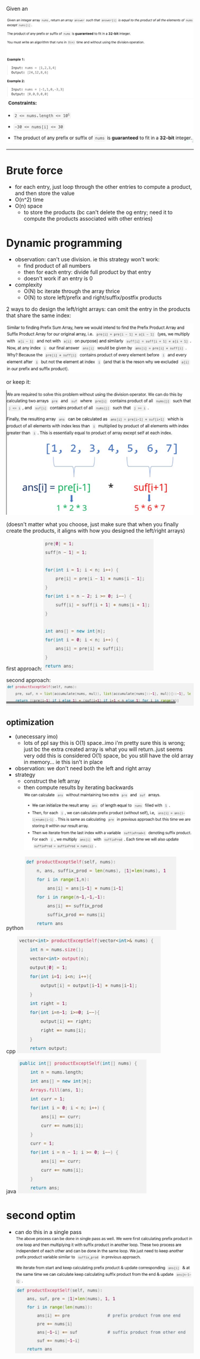 Given an

![](../../!assets/attachments/Pasted%20image%2020240224103840.png)
![](../../!assets/attachments/Pasted%20image%2020240224103849.png)

---

# Brute force

- for each entry, just loop through the other entries to compute a product, and then store the value
- O(n^2) time
- O(n) space
	- to store the products (bc can't delete the og entry; need it to compute the products associated with other entries)




# Dynamic programming
- observation: can't use division. ie this strategy won't work:
	- find product of all numbers
	- then for each entry: divide full product by that entry
	- doesn't work if an entry is 0
- complexity
	- O(N) bc iterate through the array thrice
	- O(N) to store left/prefix and right/suffix/postfix products







2 ways to do design the left/right arrays: can omit the entry in the products that share the same index:

 ![](../../!assets/attachments/Pasted%20image%2020240224094658.png)

or keep it:

![](../../!assets/attachments/Pasted%20image%2020240224105533.png)

(doesn't matter what you choose, just make sure that when you finally create the products, it aligns with how you designed the left/right arrays)

first approach:
![](../../!assets/attachments/Pasted%20image%2020240224110541.png)


second approach:
![](../../!assets/attachments/Pasted%20image%2020240224105457.png)


## optimization
- (unecessary imo)
	- lots of ppl say this is O(1) space..imo i'm pretty sure this is wrong; just bc the extra created array is what you will return..just seems very odd this is considered O(1) space, bc you still have the old array in memory... ie this isn't in place
- observation: we don't need both the left and right array
- strategy
	- construct the left array
	- then compute results by iterating backwards
![](../../!assets/attachments/Pasted%20image%2020240224111123.png)

python
![](../../!assets/attachments/Pasted%20image%2020240224111214.png)

cpp
![](../../!assets/attachments/Pasted%20image%2020240224110806.png)

java
![](../../!assets/attachments/Pasted%20image%2020240224110951.png)






# second optim
- can do this in a single pass
![](../../!assets/attachments/Pasted%20image%2020240224111237.png)
![](../../!assets/attachments/Pasted%20image%2020240224111246.png)





